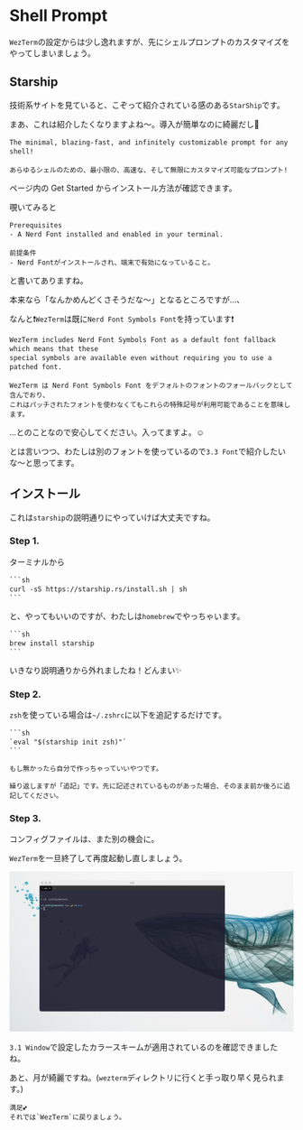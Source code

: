 # Shell Prompt

`WezTerm`の設定からは少し逸れますが、先にシェルプロンプトのカスタマイズをやってしまいましょう。

## Starship
技術系サイトを見ていると、こぞって紹介されている感のある`StarShip`です。

まあ、これは紹介したくなりますよね〜。導入が簡単なのに綺麗だし🥴

```admonish info title="[StarShip Cross-Shell Prompt](https://starship.rs/)"
The minimal, blazing-fast, and infinitely customizable prompt for any shell!

あらゆるシェルのための、最小限の、高速な、そして無限にカスタマイズ可能なプロンプト!
```
ページ内の Get Started からインストール方法が確認できます。

覗いてみると
```
Prerequisites
- A Nerd Font installed and enabled in your terminal.

前提条件
- Nerd Fontがインストールされ、端末で有効になっていること。
```
と書いてありますね。

本来なら「なんかめんどくさそうだな〜」となるところですが...、

なんと❗️`WezTerm`は既に`Nerd Font Symbols Font`を持っています❗️

```admonish info title="[wezterm.nerdfonts](https://wezfurlong.org/wezterm/config/lua/wezterm/nerdfonts.html)"
WezTerm includes Nerd Font Symbols Font as a default font fallback which means that these
special symbols are available even without requiring you to use a patched font.

WezTerm は Nerd Font Symbols Font をデフォルトのフォントのフォールバックとして含んでおり、
これはパッチされたフォントを使わなくてもこれらの特殊記号が利用可能であることを意味します。
```

...とのことなので安心してください。入ってますよ。☺️

とは言いつつ、わたしは別のフォントを使っているので`3.3 Font`で紹介したいな〜と思ってます。

## インストール

これは`starship`の説明通りにやっていけば大丈夫ですね。

### Step 1.
ターミナルから
~~~admonish quote title="Command"
```sh
curl -sS https://starship.rs/install.sh | sh
```
~~~

と、やってもいいのですが、わたしは`homebrew`でやっちゃいます。

~~~admonish quote title="Command"
```sh
brew install starship
```
~~~

いきなり説明通りから外れましたね！どんまい✨

### Step 2.
`zsh`を使っている場合は`~/.zshrc`に以下を追記するだけです。

~~~admonish example title=".zshrc"
```sh
`eval "$(starship init zsh)"`
```
~~~

```admonish note
もし無かったら自分で作っちゃっていいやつです。
```

```admonish warning
繰り返しますが「追記」です。先に記述されているものがあった場合、そのまま前か後ろに追記してください。
```

### Step 3.
コンフィグファイルは、また別の機会に。

`WezTerm`を一旦終了して再度起動し直しましょう。

![starship.png](img/starship.png)

`3.1 Window`で設定したカラースキームが適用されているのを確認できましたね。

あと、月が綺麗ですね。(`wezterm`ディレクトリに行くと手っ取り早く見られます。)

```admonish success
満足💕
それでは`WezTerm`に戻りましょう。
```
